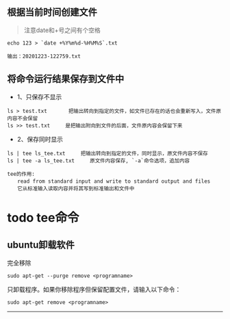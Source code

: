 ## 根据当前时间创建文件

> 注意date和+号之间有个空格

```
echo 123 > `date +%Y%m%d-%H%M%S`.txt

输出：20201223-122759.txt
```



## 将命令运行结果保存到文件中

- 1、只保存不显示

```
ls > test.txt       把输出转向到指定的文件，如文件已存在的话也会重新写入，文件原内容不会保留
ls >> test.txt     是把输出附向到文件的后面，文件原内容会保留下来
```

- 2、保存同时显示

```
ls | tee ls_tee.txt     把输出转向到指定的文件，同时显示，原文件内容不保存
ls | tee -a ls_tee.txt     原文件内容保存, `-a`命令选项，追加内容

tee的作用:
　　read from standard input and write to standard output and files
　　它从标准输入读取内容并将其写到标准输出和文件中
```


# todo  tee命令




## ubuntu卸载软件

完全移除
```
sudo apt-get --purge remove <programname>
```
只卸载程序。如果你移除程序但保留配置文件，请输入以下命令：
```
sudo apt-get remove <programname>
```

---